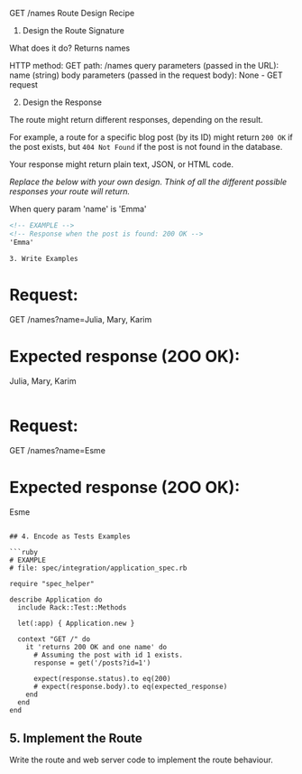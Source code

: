 GET /names Route Design Recipe

1. Design the Route Signature

What does it do?
Returns names 

HTTP method: GET
path: /names
query parameters (passed in the URL):
  name (string)
body parameters (passed in the request body):
  None - GET request

2. Design the Response

The route might return different responses, depending on the result.

For example, a route for a specific blog post (by its ID) might return `200 OK` if the post exists, but `404 Not Found` if the post is not found in the database.

Your response might return plain text, JSON, or HTML code. 

_Replace the below with your own design. Think of all the different possible responses your route will return._

When query param 'name' is 'Emma'
```html
<!-- EXAMPLE -->
<!-- Response when the post is found: 200 OK -->
'Emma'

3. Write Examples

```
# Request:
GET /names?name=Julia, Mary, Karim

# Expected response (2OO OK):
Julia, Mary, Karim

```

```
# Request:
GET /names?name=Esme

# Expected response (2OO OK):
Esme

```

## 4. Encode as Tests Examples

```ruby
# EXAMPLE
# file: spec/integration/application_spec.rb

require "spec_helper"

describe Application do
  include Rack::Test::Methods

  let(:app) { Application.new }

  context "GET /" do
    it 'returns 200 OK and one name' do
      # Assuming the post with id 1 exists.
      response = get('/posts?id=1')

      expect(response.status).to eq(200)
      # expect(response.body).to eq(expected_response)
    end
  end
end
```

## 5. Implement the Route

Write the route and web server code to implement the route behaviour.

